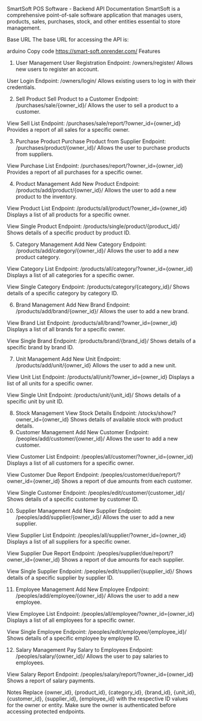 SmartSoft POS Software - Backend API Documentation
SmartSoft is a comprehensive point-of-sale software application that manages users, products, sales, purchases, stock, and other entities essential to store management.

Base URL
The base URL for accessing the API is:

arduino
Copy code
https://smart-soft.onrender.com/
Features
1. User Management
User Registration
Endpoint: /owners/register/
Allows new users to register an account.

User Login
Endpoint: /owners/login/
Allows existing users to log in with their credentials.

2. Sell Product
Sell Product to a Customer
Endpoint: /purchases/sale/{owner_id}/
Allows the user to sell a product to a customer.

View Sell List
Endpoint: /purchases/sale/report/?owner_id={owner_id}
Provides a report of all sales for a specific owner.

3. Purchase Product
Purchase Product from Supplier
Endpoint: /purchases/product/{owner_id}/
Allows the user to purchase products from suppliers.

View Purchase List
Endpoint: /purchases/report/?owner_id={owner_id}
Provides a report of all purchases for a specific owner.

4. Product Management
Add New Product
Endpoint: /products/add/product/{owner_id}/
Allows the user to add a new product to the inventory.

View Product List
Endpoint: /products/all/product/?owner_id={owner_id}
Displays a list of all products for a specific owner.

View Single Product
Endpoint: /products/single/product/{product_id}/
Shows details of a specific product by product ID.

5. Category Management
Add New Category
Endpoint: /products/add/category/{owner_id}/
Allows the user to add a new product category.

View Category List
Endpoint: /products/all/category/?owner_id={owner_id}
Displays a list of all categories for a specific owner.

View Single Category
Endpoint: /products/category/{category_id}/
Shows details of a specific category by category ID.

6. Brand Management
Add New Brand
Endpoint: /products/add/brand/{owner_id}/
Allows the user to add a new brand.

View Brand List
Endpoint: /products/all/brand/?owner_id={owner_id}
Displays a list of all brands for a specific owner.

View Single Brand
Endpoint: /products/brand/{brand_id}/
Shows details of a specific brand by brand ID.

7. Unit Management
Add New Unit
Endpoint: /products/add/unit/{owner_id}
Allows the user to add a new unit.

View Unit List
Endpoint: /products/all/unit/?owner_id={owner_id}
Displays a list of all units for a specific owner.

View Single Unit
Endpoint: /products/unit/{unit_id}/
Shows details of a specific unit by unit ID.

8. Stock Management
View Stock Details
Endpoint: /stocks/show/?owner_id={owner_id}
Shows details of available stock with product details.
9. Customer Management
Add New Customer
Endpoint: /peoples/add/customer/{owner_id}/
Allows the user to add a new customer.

View Customer List
Endpoint: /peoples/all/customer/?owner_id={owner_id}
Displays a list of all customers for a specific owner.

View Customer Due Report
Endpoint: /peoples/customer/due/report/?owner_id={owner_id}
Shows a report of due amounts from each customer.

View Single Customer
Endpoint: /peoples/edit/customer/{customer_id}/
Shows details of a specific customer by customer ID.

10. Supplier Management
Add New Supplier
Endpoint: /peoples/add/supplier/{owner_id}/
Allows the user to add a new supplier.

View Supplier List
Endpoint: /peoples/all/supplier/?owner_id={owner_id}
Displays a list of all suppliers for a specific owner.

View Supplier Due Report
Endpoint: /peoples/supplier/due/report/?owner_id={owner_id}
Shows a report of due amounts for each supplier.

View Single Supplier
Endpoint: /peoples/edit/supplier/{supplier_id}/
Shows details of a specific supplier by supplier ID.

11. Employee Management
Add New Employee
Endpoint: /peoples/add/employee/{owner_id}/
Allows the user to add a new employee.

View Employee List
Endpoint: /peoples/all/employee/?owner_id={owner_id}
Displays a list of all employees for a specific owner.

View Single Employee
Endpoint: /peoples/edit/employee/{employee_id}/
Shows details of a specific employee by employee ID.

12. Salary Management
Pay Salary to Employees
Endpoint: /peoples/salary/{owner_id}/
Allows the user to pay salaries to employees.

View Salary Report
Endpoint: /peoples/salary/report/?owner_id={owner_id}
Shows a report of salary payments.

Notes
Replace {owner_id}, {product_id}, {category_id}, {brand_id}, {unit_id}, {customer_id}, {supplier_id}, {employee_id} with the respective ID values for the owner or entity.
Make sure the owner is authenticated before accessing protected endpoints.
